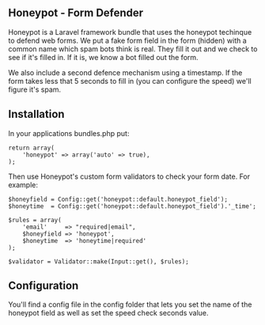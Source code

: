 ## Honeypot - Form Defender

Honeypot is a Laravel framework bundle that uses the honeypot techinque to defend web forms. We put a fake form field in the form (hidden) with a common name which spam bots think is real. They fill it out and we check to see if it's filled in. If it is, we know a bot filled out the form.

We also include a second defence mechanism using a timestamp. If the form takes less that 5 seconds to fill in (you can configure the speed) we'll figure it's spam.

## Installation

In your applications bundles.php put:

	return array(
		'honeypot' => array('auto' => true),
	);

Then use Honeypot's custom form validators to check your form date. For example:

	$honeyfield = Config::get('honeypot::default.honeypot_field');
	$honeytime	= Config::get('honeypot::default.honeypot_field').'_time';

	$rules = array(
		'email' 	=> "required|email",
		$honeyfield => 'honeypot',
		$honeytime	=> 'honeytime|required'
	);

	$validator = Validator::make(Input::get(), $rules);

## Configuration

You'll find a config file in the config folder that lets you set the name of the honeypot field as well as set the speed check seconds value.